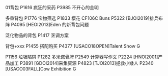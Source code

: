 01背包 
P1616 疯狂的采药
P3985 不开心的金明

多重背包
P1776 宝物筛选
P1833 樱花
CF106C Buns
P5322 [BJOI2019]排兵布阵
P4095 [HEOI2013]Eden 的新背包问题

泛化物品的背包
P1417 烹调方案

背包+xxx
P1455 搭配购买
P4377 [USACO18OPEN]Talent Show G

P1156 垃圾陷阱
P1282 多米诺骨牌
P2549 计算器写作文
P2224 [HNOI2001]产品加工
P3891 [GDOI2014]采集资源
P4823 [TJOI2013]拯救小矮人
P2340 [USACO03FALL]Cow Exhibition G

